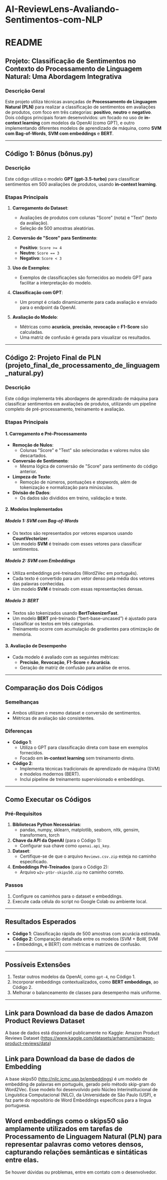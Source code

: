 # AI-ReviewLens-Avaliando-Sentimentos-com-NLP
# README

## Projeto: Classificação de Sentimentos no Contexto do Processamento de Linguagem Natural: Uma Abordagem Integrativa

### **Descrição Geral**
Este projeto utiliza técnicas avançadas de **Processamento de Linguagem Natural (PLN)** para realizar a classificação de sentimentos em avaliações de produtos, com foco em três categorias: **positivo**, **neutro** e **negativo**. Dois códigos principais foram desenvolvidos: um focado no uso de **in-context learning** com modelos da OpenAI (como GPT), e outro implementando diferentes modelos de aprendizado de máquina, como **SVM com Bag-of-Words**, **SVM com embeddings** e **BERT**.

---

## **Código 1: Bônus (bônus.py)**
### **Descrição**
Este código utiliza o modelo **GPT (gpt-3.5-turbo)** para classificar sentimentos em 500 avaliações de produtos, usando **in-context learning**.

### **Etapas Principais**
1. **Carregamento do Dataset**:
   - Avaliações de produtos com colunas "Score" (nota) e "Text" (texto da avaliação).
   - Seleção de 500 amostras aleatórias.

2. **Conversão de "Score" para Sentimento**:
   - **Positivo**: `Score >= 4`
   - **Neutro**: `Score == 3`
   - **Negativo**: `Score < 3`

3. **Uso de Exemplos**:
   - Exemplos de classificações são fornecidos ao modelo GPT para facilitar a interpretação do modelo.

4. **Classificação com GPT**:
   - Um prompt é criado dinamicamente para cada avaliação e enviado para o endpoint da OpenAI.

5. **Avaliação do Modelo**:
   - Métricas como **acurácia**, **precisão**, **revocação** e **F1-Score** são calculadas.
   - Uma matriz de confusão é gerada para visualizar os resultados.

---

## **Código 2: Projeto Final de PLN (projeto_final_de_processamento_de_linguagem_natural.py)**
### **Descrição**
Este código implementa três abordagens de aprendizado de máquina para classificar sentimentos em avaliações de produtos, utilizando um pipeline completo de pré-processamento, treinamento e avaliação.

### **Etapas Principais**

#### **1. Carregamento e Pré-Processamento**
- **Remoção de Nulos**:
  - Colunas "Score" e "Text" são selecionadas e valores nulos são descartados.
- **Conversão de Sentimento**:
  - Mesma lógica de conversão de "Score" para sentimento do código anterior.
- **Limpeza de Texto**:
  - Remoção de números, pontuações e stopwords, além de tokenização e normalização para minúsculas.
- **Divisão de Dados**:
  - Os dados são divididos em treino, validação e teste.

#### **2. Modelos Implementados**
##### **Modelo 1: SVM com Bag-of-Words**
- Os textos são representados por vetores esparsos usando **CountVectorizer**.
- Um modelo **SVM** é treinado com esses vetores para classificar sentimentos.

##### **Modelo 2: SVM com Embeddings**
- Utiliza embeddings pré-treinados (Word2Vec em português).
- Cada texto é convertido para um vetor denso pela média dos vetores das palavras conhecidas.
- Um modelo **SVM** é treinado com essas representações densas.

##### **Modelo 3: BERT**
- Textos são tokenizados usando **BertTokenizerFast**.
- Um modelo **BERT** pré-treinado (“bert-base-uncased”) é ajustado para classificar os textos em três categorias.
- Treinamento ocorre com acumulação de gradientes para otimização de memória.

#### **3. Avaliação de Desempenho**
- Cada modelo é avaliado com as seguintes métricas:
  - **Precisão**, **Revocação**, **F1-Score** e **Acurácia**.
  - Geração de matriz de confusão para análise de erros.

---

## **Comparação dos Dois Códigos**
### **Semelhanças**
- Ambos utilizam o mesmo dataset e conversão de sentimentos.
- Métricas de avaliação são consistentes.

### **Diferenças**
- **Código 1**:
  - Utiliza o GPT para classificação direta com base em exemplos fornecidos.
  - Focado em **in-context learning** sem treinamento direto.
- **Código 2**:
  - Implementa técnicas tradicionais de aprendizado de máquina (SVM) e modelos modernos (BERT).
  - Inclui pipeline de treinamento supervisionado e embeddings.

---

## **Como Executar os Códigos**
### **Pré-Requisitos**
1. **Bibliotecas Python Necessárias**:
   - pandas, numpy, sklearn, matplotlib, seaborn, nltk, gensim, transformers, torch
2. **Chave da API da OpenAI** (para o Código 1):
   - Configurar sua chave como `openai.api_key`.
3. **Dataset**:
   - Certifique-se de que o arquivo `Reviews.csv.zip` esteja no caminho especificado.
4. **Embeddings Pré-Treinados** (para o Código 2):
   - Arquivo `w2v-ptbr-skips50.zip` no caminho correto.

### **Passos**
1. Configure os caminhos para o dataset e embeddings.
2. Execute cada célula do script no Google Colab ou ambiente local.

---

## **Resultados Esperados**
- **Código 1**: Classificação rápida de 500 amostras com acurácia estimada.
- **Código 2**: Comparação detalhada entre os modelos (SVM + BoW, SVM + Embeddings, e BERT) com métricas e matrizes de confusão.

---

## **Possíveis Extensões**
1. Testar outros modelos da OpenAI, como `gpt-4`, no Código 1.
2. Incorporar embeddings contextualizados, como **BERT embeddings**, ao Código 2.
3. Melhorar o balanceamento de classes para desempenho mais uniforme.

---

## **Link para Download da base de dados Amazon Product Reviews Dataset**
A base de dados está disponível publicamente no Kaggle: Amazon Product Reviews Dataset (https://www.kaggle.com/datasets/arhamrumi/amazon-product-reviews/data)

## **Link para Download da base de dados de Embedding**
A base skips50 (http://nilc.icmc.usp.br/embeddings) é um modelo de embedding de palavras em português, gerado pelo método skip-gram do Word2Vec. Esse modelo foi desenvolvido pelo Núcleo Interinstitucional de Linguística Computacional (NILC), da Universidade de São Paulo (USP), e faz parte do repositório de Word Embeddings específicos para a língua portuguesa.

Word embeddings como o skips50 são amplamente utilizados em tarefas de Processamento de Linguagem Natural (PLN) para representar palavras como vetores densos, capturando relações semânticas e sintáticas entre elas.
---

Se houver dúvidas ou problemas, entre em contato com o desenvolvedor.


